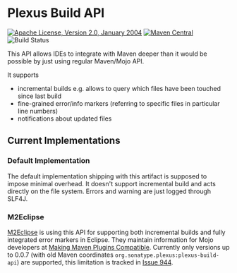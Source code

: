 Plexus Build API
=======================

[![Apache License, Version 2.0, January 2004](https://img.shields.io/github/license/codehaus-plexus/plexus-classworlds.svg?label=License)](http://www.apache.org/licenses/)
[![Maven Central](https://img.shields.io/maven-central/v/org.codehaus.plexus/plexus-build-api.svg?label=Maven%20Central)](https://search.maven.org/artifact/org.codehaus.plexus/plexus-build-api)
![Build Status](https://github.com/codehaus-plexus/plexus-build-api/actions/workflows/maven.yml/badge.svg)

This API allows IDEs to integrate with Maven deeper than it would be possible by just using regular Maven/Mojo API.

It supports

- incremental builds e.g. allows to query which files have been touched since last build
- fine-grained error/info markers (referring to specific files in particular line numbers)
- notifications about updated files


Current Implementations
-----

### Default Implementation

The default implementation shipping with this artifact is supposed to impose minimal overhead. It doesn't support incremental build and acts directly on the file system. Errors and warning are just logged through SLF4J.

### M2Eclipse

[M2Eclipse](https://www.eclipse.org/m2e/) is using this API for supporting both incremental builds and fully integrated error markers in Eclipse. They maintain information for Mojo developers at [Making Maven Plugins Compatible](https://www.eclipse.org/m2e/documentation/m2e-making-maven-plugins-compat.html).
Currently only versions up to 0.0.7 (with old Maven coordinates `org.sonatype.plexus:plexus-build-api`) are supported, this limitation is tracked in [Issue 944](https://github.com/eclipse-m2e/m2e-core/issues/944).
